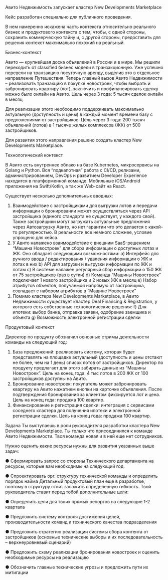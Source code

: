 Авито Недвижимость запускает кластер New Developments Marketplace

Кейс разработан специально для публичного проведения.

В нем намеренно искажена часть контекста относительно реального бизнес и продуктового контекста с тем, чтобы, с одной стороны, сохранить коммерческую тайну и, с другой стороны, предоставить для решения контекст максимально похожий на реальный.

Бизнес-контекст

Авито — крупнейшая доска объявлений в России и в мире. Мы решили переходить от classified бизнес модели в транзакционную. Уже успешно перевели на транзакцию посуточную аренду, выделив это в отдельное направление Путешествия. Теперь главный вызов Авито Недвижимости – реализовать транзакцию в покупке новостроек, чтобы выбрать и забронировать квартиру (лот), заключить и профинансировать сделку можно было онлайн на Авито. Цель через 3 года: 5 тысяч сделок онлайн в месяц

Для реализации этого необходимо поддерживать максимально актуальную (доступность и цены) в каждый момент времени базу с предложениями от застройщиков. Цель через 3 года: 200 тысяч объявлений (лотов) в 1 тысяче жилых комплексов (ЖК) от 500 застройщиков.

Для развития этого направления решено создать кластер New Developments Marketplace.

Технологический контекст

В Авито есть внутреннее облако на базе Kubernetes, микросервисы на Golang и Python. Вся “подкапотная” работа с CI/CD, релизами, администрированием, DevOps и развитием Developer Experience находится в платформенной команде. Мобильные iOS/Android приложения на Swift/Kotlin, а так же Web-сайт на React.

Существует несколько дополнительных вводных:
1) Взаимодействие с застройщиками для выгрузки лотов и передачи информации о бронировании может
осуществляться через API застройщика (единого стандарта не существует, у каждого свой). Также застройщики могут загружать актуальные предложения через Автозагрузку Авито, но нет гарантии что это делается с какой-то регулярностью.
В реальности все немного сложнее, условие упрощено для кейса.
2) У Авито налажено взаимодействие с внешним SaaS-решением “Машина Новостроек” для сбора информации о доступных лотах и ЖК. Оно обладает следующими возможностями:
a) Интерфейс для ручного ввода / редактирования / удаления информации о ЖК и лотах в них
b) API для загрузки и выгрузки информации по ЖК и лотам
c) В системе налажен регулярный сбор информации о 150 ЖК от 75 застройщиков (раз в сутки)
d) Команда “Машины Новостроек” подключает 1 нового застройщика и 2 новых ЖК в месяц
e) Набор атрибутов объектов, получаемой напрямую от застройщика, совпадает с набором атрибутов в “Машине Новостроек”
3) Помимо кластера New Developments Marketplace, в Авито Недвижимости существует кластер Deal Financing & Registration, у которого есть собственные технологические решения:
f) Для ипотеки: выбор банка, отправка заявки, одобрение заемщика и объекта
g) Возможность электронной регистрации сделки

Продуктовый контекст

Директор по продукту обозначил основные стримы деятельности команды на следующий год:
1. База предложений: реализовать систему, которая будет представлять на площадке актуальный
 (доступность и цены отстают не более, чем на 1 день) список лотов от застройщиков. Директор по
продукту предлагает для этого забирать данные из “Машины Новостроек”. Цель на конец года: 4 тыс
лотов в 200 ЖК от 100 застройщиков доступны на Авито.
2. Бронирование новостроек: покупатель может забронировать квартиру на Авито нажатием кнопки на
карточке объявления. После подтверждения бронирования за клиентом фиксируется лот и цена.
Цель на конец года: продажа 100 квартир.
3. Финансирование и регистрация сделки: интеграция с сервисами соседнего кластера для получения
ипотеки и электронной регистрации сделки. Цель на конец года: продажа 100 квартир.

Задача
Ты выступаешь в роли руководителя разработки кластера New Developments Marketplace. Ты только что присоединился к команде Авито Недвижимости. Твоя команда новая и в ней еще нет сотрудников.

Нужно оценить какие ресурсы нужны для развития указанных выше задач:

● Сформировать запрос со стороны Технического департамента на ресурсы, которые вам необходимы
на следующий год.

● Спроектировать орг. структуру технической команды и определить порядок найма
Детальный продуктовый план еще в разработке, поэтому в структуру стоит заложить определенную гибкость.
Твой руководитель ставит перед тобой дополнительные цели:

● Определить цели для твоих прямых репортов на следующие 1-2 квартала

● Предложить систему контроля достижения целей, производительности команд и технического
качества подразделения

● Предложить стратегию реализации системы сбора контента от застройщиков (основные технические
выборы и их последовательность – верхнеуровневый сценарий)

● Предложить схему реализации бронирования новостроек и оценить необходимые ресурсы на
реализацию

● Обозначить главные технические угрозы и предложить пути их митигации
